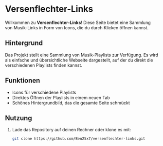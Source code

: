# Versenflechter-Links

Willkommen zu **Versenflechter-Links**! Diese Seite bietet eine Sammlung von Musik-Links in Form von Icons, die du durch Klicken öffnen kannst.

## Hintergrund

Das Projekt stellt eine Sammlung von Musik-Playlists zur Verfügung. Es wird als einfache und übersichtliche Webseite dargestellt, auf der du direkt die verschiedenen Playlists finden kannst.

## Funktionen

- Icons für verschiedene Playlists
- Direktes Öffnen der Playlists in einem neuen Tab
- Schönes Hintergrundbild, das die gesamte Seite schmückt

## Nutzung

1. Lade das Repository auf deinen Rechner oder klone es mit:

   ```bash
   git clone https://github.com/Ben25x7/versenflechter-links.git
